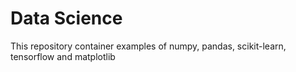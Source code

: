 # Data Science

This repository container examples of numpy, pandas, scikit-learn, tensorflow and matplotlib
